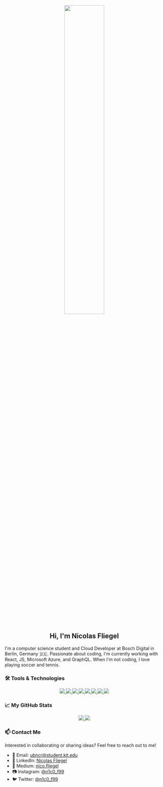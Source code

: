 <div align="center">
  <img src="https://www.wallpaperup.com/uploads/wallpapers/2015/07/26/763385/9a82dcaefabcd4470d587987f7b97e24.jpg" width="50%" height="50%" />
  <h2>Hi, I'm Nicolas Fliegel</h2>
</div>

I'm a computer science student and Cloud Developer at Bosch Digital in Berlin, Germany 🇩🇪. Passionate about coding, I'm currently working with React, JS, Microsoft Azure, and GraphQL. When I'm not coding, I love playing soccer and tennis.

### 🛠️ Tools & Technologies
<div align="center">
  <!-- React -->
  <a href="https://reactjs.org">
    <img src="https://img.shields.io/badge/React-61DAFB?style=for-the-badge&labelColor=20232A&logoColor=61DAFB&logo=react"> 
  </a>
  <!-- Sass -->
  <a href="https://sass-lang.com">
    <img src="https://img.shields.io/badge/Sass-CC6699?style=for-the-badge&labelColor=be3f80&logoColor=ffffff&logo=sass"> 
  </a>
  <!-- Python -->
  <a href="https://www.python.org"> 
    <img src="https://img.shields.io/badge/Python-3776AB?style=for-the-badge&labelColor=FFD43B&logoColor=3776AB&logo=python">
  </a>
  <!-- JavaScript -->
  <a href="https://en.wikipedia.org/wiki/JavaScript">
    <img src="https://img.shields.io/badge/JavaScript-F7DF1E?style=for-the-badge&labelColor=ffffff&logoColor=F7DF1E&logo=javascript">
  </a>
  <!-- Angular -->
  <a href="https://angular.io">
    <img src="https://img.shields.io/badge/Angular-DD0031?style=for-the-badge&labelColor=ffffff&logoColor=DD0031&logo=angular">
  </a>
  <!-- Next.js -->
  <a href="https://nextjs.org">
    <img src="https://img.shields.io/badge/Next.js-ffffff?style=for-the-badge&labelColor=ffffff&logoColor=000000&logo=next-dot-js">
  </a>
  <!-- Docker -->
  <a href="https://www.docker.com">
    <img src="https://img.shields.io/badge/Docker-2496ED?style=for-the-badge&labelColor=369cee&logoColor=ffffff&logo=docker">
  </a>
  <!-- Auth0 -->
  <a href="https://auth0.com/">
    <img src="https://img.shields.io/badge/Auth0-EB5424?style=for-the-badge&labelColor=000000&logoColor=EB5424&logo=auth0">
  </a>
</div>

### 📈 My GitHub Stats

<div align="center">
  <a href="https://leetcode.com/nicolas_fliegel/">
    <img src="https://leetcard.jacoblin.cool/nicolas_fliegel?theme=light&font=Sunflower" />
  </a>
  
  <a href="https://github.com/Nico4899">
    <img src="https://github-readme-stats.vercel.app/api/top-langs/?username=Nico4899" />
  </a>
</div>

### 📫 Contact Me

Interested in collaborating or sharing ideas? Feel free to reach out to me!

- 📧 Email: [ubncr@student.kit.edu](mailto:ubncr@student.kit.edu)
- 💼 LinkedIn: [Nicolas Fliegel](https://www.linkedin.com/in/nicolas-fliegel/)
- 📝 Medium: [nico.fliegel](https://medium.com/@nico.fliegel)
- 📷 Instagram: [@n1c0_f99](https://www.instagram.com/n1c0_f99/)
- 🐦 Twitter: [@n1c0_f99](https://twitter.com/n1c0_f99)
